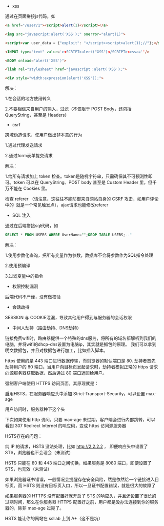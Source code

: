 - xss

通过在页面拼接js代码，如

```html
<a href="/user/1"><script>alert(1)</script></a>

<img src="javascript:alert('XSS');" onerror="alert(1)">

<script>var user_data = {"exploit": "</script><script>alert(1);//"};</script>

<INPUT type="text" value='><SCRIPT>alert("XSS")</SCRIPT><xssa=''/>

<BODY onload="alert('XSS')">

<link rel="stylesheet" href="javascript：alert('XSS');">

<div style="width:expression(alert('XSS'));">
```

解决：

1.在合适的地方使用转义

2.不要相信来自用户的输入，过滤（不仅限于 POST Body，还包括 QueryString，甚至是 Headers）

- csrf

跨域伪造请求，使用户做出非本意的行为

1.通过代理发送请求

2.通过form表单提交请求

解决：

1.给所有请求加上 token 检查。token是随机字符串，只需确保其不可预测性即可。token 可以在 QueryString、POST body 甚至是 Custom Header 里，但千万不能在 Cookies 里。

检查 referer （请注意，这往往不能防御来自网站自身的 CSRF 攻击，如用户评论中的 <img> 就是一个常见触发点），ajax请求也能修改referer

- SQL 注入

通过在后端拼接sql代码，如

```sql
SELECT * FROM USERS WHERE UserName="";DROP TABLE USERS;--"
```

解决：

1.使用参数化查询，把所有变量作为参数，数据库不会将参数作为SQL指令处理

2.使用预编译

3.过滤变量中的指令

- 权限控制漏洞

后端代码不严谨，没有做校验


- 会话劫持

SESSION 与 COOKIE泄漏，导致其他用户得到与服务器的会话权限

- 中间人劫持（路由劫持、DNS劫持）

链接免费wifi时，路由器提供一个特殊的dns服务，将所有的域名都解析到我们的电脑，并将wifi的dhcp-dns设置为电脑ip，其实就是抓包的原理。
我们可以拿到明文数据包，并且对数据包进行加工，比如插入脚本。

https 使用的是 443 端口进行数据传输，而浏览器的默认端口是 80. 劫持者首先劫持用户的 80 端口，当用户向目标页发起请求时，劫持者模拟正常的 https 请求向源服务器获取数据，然后通过 80 端口返回给用户。

强制客户端使用 HTTPS 访问页面。其原理就是：

启用HSTS，在服务器响应头中添加 Strict-Transport-Security，可以设置 max-age

用户访问时，服务器种下这个头

下次如果使用 http 访问，只要 max-age 未过期，客户端会进行内部跳转，可以看到 307 Redirect Internel 的响应码，变成 https 访问源服务器

HSTS存在的问题：

纯 IP 的请求，HSTS 没法处理，比如 http://2.2.2.2 ， 即便响应头中设置了 STS，浏览器也不会理会（未测试）

HSTS 只能在 80 和 443 端口之间切换，如果服务是 8080 端口，即便设置了 STS，也无效（未测试）

如果浏览器证书错误，一般情况会提醒存在安全风险，然是依然给一个链接进入目标页，而 HSTS 则没有目标页入口，所以一旦证书配置错误，就是很大的故障了

如果服务器的 HTTPS 没有配置好就开启了 STS 的响应头，并且还设置了很长的过期时间，那么在你服务器 HTTPS 配置好之前，用户都是没办法连接到你的服务器的，除非 max-age 过期了。

HSTS 能让你的网站在 ssllab 上到 A+（这不是坑）
